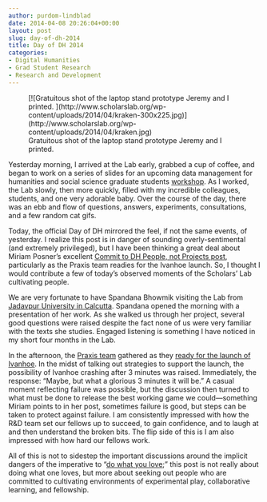 ```yaml
---
author: purdom-lindblad
date: 2014-04-08 20:26:04+00:00
layout: post
slug: day-of-dh-2014
title: Day of DH 2014
categories:
- Digital Humanities
- Grad Student Research
- Research and Development
---
```


<figure>
  [![Gratuitous shot of the laptop stand prototype Jeremy and I printed. ](http://www.scholarslab.org/wp-content/uploads/2014/04/kraken-300x225.jpg)](http://www.scholarslab.org/wp-content/uploads/2014/04/kraken.jpg)
  <figcaption>
 Gratuitous shot of the laptop stand prototype Jeremy and I printed.
</figcaption>

</figure>

Yesterday morning, I arrived at the Lab early, grabbed a cup of coffee, and began to work on a series of slides for an upcoming data management for humanities and social science graduate students [workshop](https://www.google.com/calendar/render?eid=OWJvYnRwNnJiYWJhajlhMDg2Z3RiNTBwOTAgOGlrOHBpcGQ2cjY1Z24zaHVyZWM2YWxpMWNAZw&ctz&sf=true&output=xml). As I worked, the Lab slowly, then more quickly, filled with my incredible colleagues, students, and one very adorable baby. Over the course of the day, there was an ebb and flow of questions, answers, experiments, consultations, and a few random cat gifs.

Today, the official Day of DH mirrored the feel, if not the same events, of yesterday. I realize this post is in danger of sounding overly-sentimental (and extremely privileged), but I have been thinking a great deal about Miriam Posner’s excellent [Commit to DH People, not Projects post](http://miriamposner.com/blog/commit-to-dh-people-not-dh-projects/), particularly as the Praxis team readies for the Ivanhoe launch. So, I thought I would contribute a few of today’s observed moments of the Scholars’ Lab cultivating people.

We are very fortunate to have Spandana Bhowmik visiting the Lab from [Jadavpur University in Calcutta](http://www.jaduniv.edu.in). Spandana opened the morning with a presentation of her work. As she walked us through her project, several good questions were raised despite the fact none of us were very familiar with the texts she studies. Engaged listening is something I have noticed in my short four months in the Lab.

In the afternoon, the [Praxis team](http://praxis.scholarslab.org/people.html) gathered as they [ready for the launch of Ivanhoe](http://www.scholarslab.org/grad-student-research/development-design-and-the-distance-in-between/). In the midst of talking out strategies to support the launch, the possibility of Ivanhoe crashing after 3 minutes was raised. Immediately, the response: “Maybe, but what a glorious 3 minutes it will be.” A casual moment reflecting failure was possible, but the discussion then turned to what must be done to release the best working game we could&mdash;something Miriam points to in her post, sometimes failure is good, but steps can be taken to protect against failure. I am consistently impressed with how the R&D team set our fellows up to succeed, to gain confidence, and to laugh at and then understand the broken bits. The flip side of this is I am also impressed with how hard our fellows work.

All of this is not to sidestep the important discussions around the implicit dangers of the imperative to “[do what you love](http://www.slate.com/articles/technology/technology/2014/01/do_what_you_love_love_what_you_do_an_omnipresent_mantra_that_s_bad_for_work.html);” this post is not really about doing what one loves, but more about seeking out people who are committed to cultivating environments of experimental play, collaborative learning, and fellowship.

